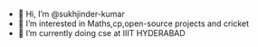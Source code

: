 - 👋 Hi, I’m @sukhjinder-kumar
- 👀 I’m interested in Maths,cp,open-source projects and cricket
- 🌱 I’m currently doing cse at IIIT HYDERABAD

<!---
sukhjinder-kumar/sukhjinder-kumar is a ✨ special ✨ repository because its `README.md` (this file) appears on your GitHub profile.
You can click the Preview link to take a look at your changes.
--->
